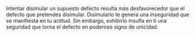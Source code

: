 Intentar disimular un supuesto defecto resulta más desfavorecedor que el defecto que pretendes disimular. Disimularlo te genera una inseguridad que se manifiesta en tu actitud. Sin embargo, exhibirlo insufla en ti una seguridad que torna el defecto en poderoso signo de unicidad.